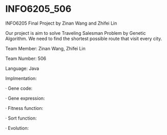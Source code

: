 # INFO6205_506
INFO6205 Final Project by Zinan Wang and Zhifei Lin

Our project is aim to solve Traveling Salesman Problem by Genetic Algorithm. We need to find the shortest possible route that visit every city. 


Team Member: Zinan Wang, Zhifei Lin

Team Number: 506

Language: Java





Implmentation:

· Gene code:

· Gene expression:

· Fitness function:

· Sort function:

· Evolution:
